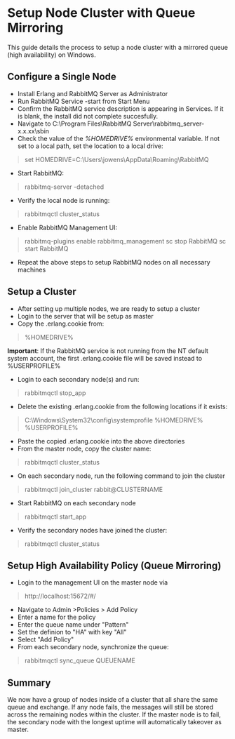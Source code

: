 # Setup Node Cluster with Queue Mirroring #
This guide details the process to setup a node cluster with a mirrored queue (high availability) on Windows.

## Configure a Single Node 

- Install Erlang and RabbitMQ Server as Administrator
- Run RabbitMQ Service -start from Start Menu
- Confirm the RabbitMQ service description is appearing in Services. If it is blank, the install did not complete succesfully.
- Navigate to C:\Program Files\RabbitMQ Server\rabbitmq_server-x.x.xx\sbin
- Check the value of the *%HOMEDRIVE%* environmental variable. If not set to a local path, set the location to a local drive:

> set HOMEDRIVE=C:\Users\jowens\AppData\Roaming\RabbitMQ

- Start RabbitMQ:
> rabbitmq-server -detached

- Verify the local node is running:
> rabbitmqctl cluster_status

- Enable RabbitMQ Management UI:
> rabbitmq-plugins enable rabbitmq_management
sc stop RabbitMQ
sc start RabbitMQ

- Repeat the above steps to setup RabbitMQ nodes on all necessary machines

## Setup a Cluster 

- After setting up multiple nodes, we are ready to setup a cluster
- Login to the server that will be setup as master
- Copy the .erlang.cookie from: 

> %HOMEDRIVE%

**Important**: If the RabbitMQ service is not running from the NT default system account, the first .erlang.cookie file will be saved instead to %USERPROFILE%

- Login to each secondary node(s) and run: 

> rabbitmqctl stop_app

- Delete the existing .erlang.cookie from the following locations if it exists:

> C:\Windows\System32\config\systemprofile 
%HOMEDRIVE%
%USERPROFILE%

- Paste the copied .erlang.cookie into the above directories
- From the master node, copy the cluster name:

> rabbitmqctl cluster_status

- On each secondary node, run the following command to join the cluster

> rabbitmqctl join_cluster rabbit@CLUSTERNAME

- Start RabbitMQ on each secondary node

> rabbitmqctl start_app

- Verify the secondary nodes have joined the cluster:

> rabbitmqctl cluster_status

## Setup High Availability Policy (Queue Mirroring)

- Login to the management UI on the master node via

> http://localhost:15672/#/

- Navigate to Admin >Policies > Add Policy
- Enter a name for the policy
- Enter the queue name under "Pattern"
- Set the definion to "HA" with key "All"
- Select "Add Policy"
- From each secondary node, synchronize the queue:

> rabbitmqctl sync_queue QUEUENAME

## Summary

We now have a group of nodes inside of a cluster that all share the same queue and exchange. If any node fails, the messages will still be stored across the remaining nodes within the cluster. If the master node is to fail, the secondary node with the longest uptime will automatically takeover as master.
